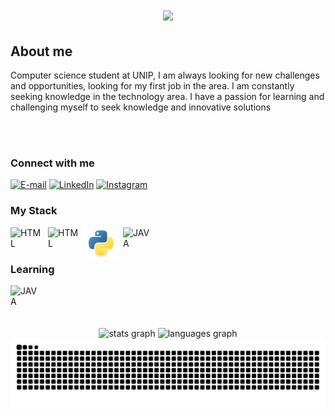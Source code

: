 <h1 align="center">
    <img src="https://readme-typing-svg.herokuapp.com?font=Oswald+&size=35&duration=4000&pause=400&color=00F75C&width=435&lines=Hi+There!%F0%9F%91%8B;Welcome+to+My++profile;I'm+Jorge+Luis;Contact+me+%F0%9F%98%81" /></h1>
</h1>

<!--
**Jorgeluispsd/Jorgeluispsd** is a ✨ _special_ ✨ repository because its `README.md` (this file) appears on your GitHub profile.

Here are some ideas to get you started:

- 🔭 I’m currently working on ...
- 🌱 I’m currently learning ...
- 👯 I’m looking to collaborate on ...
- 🤔 I’m looking for help with ...
- 💬 Ask me about ...
- 📫 How to reach me: ...
- 😄 Pronouns: ...
- ⚡ Fun fact: ...
-->
<h2> About me </h2>
<p align="left">Computer science student at UNIP, I am always looking for new challenges and opportunities, looking for my first job in the area. I am constantly seeking knowledge in the technology area. I have a passion for learning and challenging myself to seek knowledge and innovative solutions</p>

<div align="right">
  <img align="right" alt="" height="200px" src="https://media1.giphy.com/media/v1.Y2lkPTc5MGI3NjExZ3M4OTRncXBsc3ZwMTc0a283ZjdkanJ3N3JsMDBtdXF0enkydXRrZyZlcD12MV9pbnRlcm5hbF9naWZfYnlfaWQmY3Q9Zw/jzHFPlw89eTqU/giphy.webp">
</div>

<br/>
<br/>

<h3>Connect with me</h3>

[![E-mail](    https://img.shields.io/badge/Gmail-D14836?style=for-the-badge&logo=gmail&logoColor=black)](mailto:jorge.luisps09@gmail.com)
[![LinkedIn](https://img.shields.io/badge/LinkedIn-0077B5?style=for-the-badge&logo=linkedin&logoColor=black)](https://www.linkedin.com/in/jorge-luis-paulista-dos-santos-4aa566223)
[![Instagram](https://img.shields.io/badge/Instagram-E4405F?style=for-the-badge&logo=instagram&logoColor=black)](https://www.instagram.com/jorgeluispsd/)

<h3>My Stack</h3>
<div align="left">
  <img 
        align= "left"
        alt= " HTML"
        title= "HTML"
        width= "50px"
        style= "padding-right: 10px;"
        src="https://cdn.jsdelivr.net/gh/devicons/devicon/icons/html5/html5-original.svg" 
/>
  <img 
        align= "left"
        alt= " HTML"
        title= "HTML"
        width= "50px"
        style= "padding-right: 10px;"
        src="https://cdn.jsdelivr.net/gh/devicons/devicon/icons/css3/css3-original.svg"  
/>

  <img 
        align= "left"
        alt= " PYTHON"
        title= "PYTHON"
        width= "50px"
        style= "padding-right: 10px;"
        src="https://raw.githubusercontent.com/devicons/devicon/master/icons/python/python-original.svg" 
 />
 
  <img 
        align= "left"
        alt= " JAVA"
        title= "JAVA"
        width= "50px"
        style= "padding-right: 10px;"
        src="https://cdn.jsdelivr.net/gh/devicons/devicon@latest/icons/java/java-original-wordmark.svg" 
/>
          
  </div>

<br/>
<br/>

<h3>Learning</h3>
<div align="left">
  <img 
        align= "left"
        alt= " JAVA"
        title= "JAVA"
        width= "50px"
        style= "padding-right: 10px;"
        src="https://cdn.jsdelivr.net/gh/devicons/devicon@latest/icons/java/java-original-wordmark.svg" 
/>

<br/>
<br/>
<br/>
<br/>

</div>

<div align="center">
  <img src="https://github-readme-stats.vercel.app/api?username=Jorgeluispsd&hide_title=false&hide_rank=false&show_icons=true&include_all_commits=true&count_private=true&disable_animations=false&theme=dracula&locale=en&hide_border=false" height="150" alt="stats graph"  />    
  <img src="https://github-readme-stats.vercel.app/api/top-langs?username=Jorgeluispsd&locale=en&hide_title=false&layout=compact&card_width=320&langs_count=5&theme=dracula&hide_border=false" height="150" alt="languages graph"  />
</div>

<picture align="center">
  <source media="(prefers-color-scheme: dark)" srcset="https://raw.githubusercontent.com/Jorgeluispsd/Jorgeluispsd/output/github-contribution-grid-snake-dark.svg">
  <source media="(prefers-color-scheme: light)" srcset="https://raw.githubusercontent.com/Jorgeluispsd/Jorgeluispsd/output/github-contribution-grid-snake-dark.svg">
  <img align="center" alt="github contribution grid snake animation" src="https://raw.githubusercontent.com/Jorgeluispsd/Jorgeluispsd/output/github-contribution-grid-snake.svg">
</picture>
